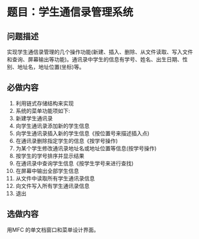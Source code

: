 # 题目：学生通信录管理系统
## 问题描述
实现学生通信录管理的几个操作功能(新建、插入、删除、从文件读取、写入文件和查询、屏幕输出等功能)。通讯录中学生的信息有学号、姓名、出生日期、性别、地址名，地址位置(坐标)等。
## 必做内容
1. 利用链式存储结构来实现
2. 系统的菜单功能项如下:
3. 新建学生通讯录
4. 向学生通讯录添加新的学生信息
5. 向学生通讯录插入新的学生信息《按位置号来描述插入点)
6. 在通讯录删除指定学生的信息《按学号操作)
7. 为某个学生修改通讯录地址名或地址位置等信息(按学号操作)
8. 按学生的学号排序并显示结果
9. 在通讯录中查询学生信息《按学生学号来进行查找)
10. 在屏幕中输出全部学生信息
11. 从文件中读取所有学生通讯录信息
12. 向文件写入所有学生通讯录信息
13. 退出
## 选做内容
用MFC 的单文档窗口和菜单设计界面。
